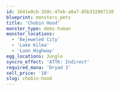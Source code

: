 ```yaml
---
id: 1641e0cb-350c-47eb-a0a7-85b332007130
blueprint: monsters_pets
title: 'Chobin Hood'
monster_type: demi-human
monster_locations:
  - 'Bejeweled City'
  - 'Lake Kilma'
  - 'Luon Highway'
egg_locations: Jungle
syncro_effect: 'ATTK: Indirect'
required_mana: 'Dryad 3'
sell_price: '10'
slug: chobin-hood
---
```

